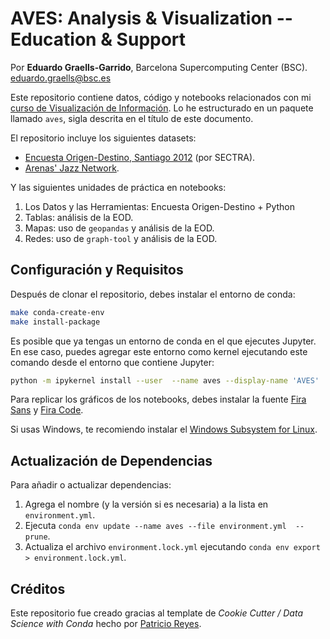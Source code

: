 # AVES: Analysis & Visualization -- Education & Support

Por **Eduardo Graells-Garrido**, Barcelona Supercomputing Center (BSC). <eduardo.graells@bsc.es>

Este repositorio contiene datos, código y notebooks relacionados con mi [curso de Visualización de Información](http://datagramas.cl/courses/infovis). Lo he estructurado en un paquete llamado `aves`, sigla descrita en el título de este documento. 

El repositorio incluye los siguientes datasets:

  * [Encuesta Origen-Destino, Santiago 2012](http://datos.gob.cl/dataset/31616) (por SECTRA).
  * [Arenas' Jazz Network](http://konect.uni-koblenz.de/networks/arenas-jazz).

Y las siguientes unidades de práctica en notebooks:

  1. Los Datos y las Herramientas: Encuesta Origen-Destino + Python
  1. Tablas: análisis de la EOD.
  1. Mapas: uso de `geopandas` y análisis de la EOD.
  1. Redes: uso de `graph-tool` y análisis de la EOD.

## Configuración y Requisitos

Después de clonar el repositorio, debes instalar el entorno de conda:

```sh
make conda-create-env
make install-package
```

Es posible que ya tengas un entorno de conda en el que ejecutes Jupyter. En ese caso, puedes agregar este entorno como kernel ejecutando este comando desde el entorno que contiene Jupyter:

```sh
python -m ipykernel install --user  --name aves --display-name 'AVES'
```

Para replicar los gráficos de los notebooks, debes instalar la fuente [Fira Sans](https://bboxtype.com/typefaces/FiraSans/#!layout=specimen) y [Fira Code](https://github.com/tonsky/FiraCode).

Si usas Windows, te recomiendo instalar el [Windows Subsystem for Linux](https://docs.microsoft.com/en-us/windows/wsl/install-win10).

## Actualización de Dependencias

Para añadir o actualizar dependencias:

1. Agrega el nombre (y la versión si es necesaria) a la lista en `environment.yml`.
2. Ejecuta `conda env update --name aves --file environment.yml  --prune`.
3. Actualiza el archivo `environment.lock.yml` ejecutando `conda env export > environment.lock.yml`.

## Créditos

Este repositorio fue creado gracias al template de _Cookie Cutter / Data Science with Conda_ hecho por [Patricio Reyes](https://github.com/pareyesv/).
